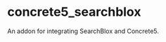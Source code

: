 concrete5_searchblox
==============================

An addon for integrating SearchBlox and Concrete5.
